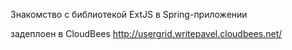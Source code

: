 Знакомство с библиотекой ExtJS в Spring-приложении

задеплоен в CloudBees http://usergrid.writepavel.cloudbees.net/

